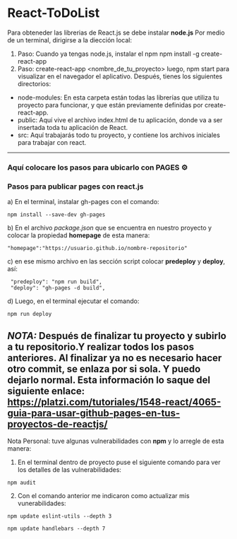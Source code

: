 # React-ToDoList
Para obteneder las librerias de React.js se debe instalar **node.js**
Por medio de un terminal, dirigirse a la diección local:
1. Paso: Cuando ya tengas node.js, instalar el npm
npm install -g create-react-app
2. Paso: create-react-app <nombre_de_tu_proyecto>
luego, npm start para visualizar en el navegador el aplicativo.
Después, tienes los siguientes directorios:
* node-modules: En esta carpeta están todas las librerías que utiliza tu proyecto para funcionar, y que están previamente definidas por create-react-app. 
* public: Aquí vive el archivo index.html de tu aplicación, donde va a ser insertada toda tu aplicación de React.
* src: Aquí trabajarás todo tu proyecto, y contiene los archivos iniciales para trabajar con react.
---------------------------------------------------------------------------------------------------------------------------------
### Aquí colocare los pasos para ubicarlo con PAGES ⚙️
### Pasos para publicar pages con react.js
a) En el terminal, instalar gh-pages con el comando:
```
npm install --save-dev gh-pages
```
b) En el archivo *package.json* que se encuentra en nuestro proyecto y colocar la propiedad **homepage** de esta manera:
```
"homepage":"https://usuario.github.io/nombre-repositorio"
```
c) en ese mismo archivo en las sección script colocar **predeploy** y **deploy**, así:
```
 "predeploy": "npm run build",
 "deploy": "gh-pages -d build",
```
d) Luego, en el terminal ejecutar el comando:
```
npm run deploy
```
*NOTA:*
Después de finalizar tu proyecto y subirlo a tu repositorio.Y realizar todos los pasos anteriores. Al finalizar ya no es necesario hacer otro commit, se enlaza por si sola. Y puedo dejarlo normal.
Esta información lo saque del siguiente enlace: 
https://platzi.com/tutoriales/1548-react/4065-guia-para-usar-github-pages-en-tus-proyectos-de-reactjs/
---------------------------------------------------------------------------------------------------------------------------------
Nota Personal: tuve algunas vulnerabilidades con **npm** y lo arregle de esta manera:
1) En el terminal dentro de proyecto puse el siguiente comando para ver los detalles de las vulnerabilidades:
```
npm audit
```
2) Con el comando anterior me indicaron como actualizar mis vunerabilidades:
```
npm update eslint-utils --depth 3
```
```
npm update handlebars --depth 7
```
